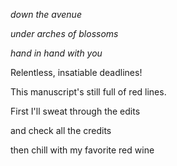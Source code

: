 _down the avenue_

_under arches of blossoms_

_hand in hand with you_




Relentless, insatiable deadlines!

This manuscript's still full of red lines.

First I'll sweat through the edits

and check all the credits

then chill with my favorite red wine
